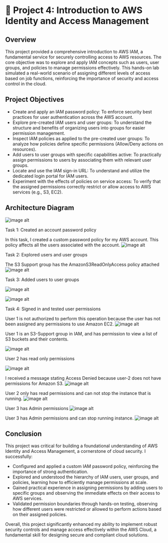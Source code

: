 # 📂 Project 4: Introduction to AWS Identity and Access Management

## Overview
This project provided a comprehensive introduction to AWS IAM, a fundamental service for securely controlling access to AWS resources. The core objective was to explore and apply IAM concepts such as users, user groups, and policies to manage permissions effectively. This hands-on lab simulated a real-world scenario of assigning different levels of access based on job functions, reinforcing the importance of security and access control in the cloud.

## Project Objectives
- Create and apply an IAM password policy: To enforce security best practices for user authentication across the AWS account.
- Explore pre-created IAM users and user groups: To understand the structure and benefits of organizing users into groups for easier permission management.
- Inspect IAM policies as applied to the pre-created user groups: To analyze how policies define specific permissions (Allow/Deny actions on resources).
- Add users to user groups with specific capabilities active: To practically assign permissions to users by associating them with relevant user groups.
- Locate and use the IAM sign-in URL: To understand and utilize the dedicated login portal for IAM users.
- Experiment with the effects of policies on service access: To verify that the assigned permissions correctly restrict or allow access to AWS services (e.g., S3, EC2).

## Architecture Diagram
![image alt](https://github.com/Nndoza/AWS-re-start-Program/blob/5b861243cb7510e168849718aa3b609ca32696be/Project%204%3A%20images/Arictechect%20diagram.png)

Task 1: Created an account password policy

In this task, I created a custom password policy for my AWS account. This policy affects all the users associated with the account.
![image alt](https://github.com/Nndoza/AWS-re-start-Program/blob/a3aed2f98f37331c20d1fa109bb4f049c79dc676/Project%204%3A%20images/password%20rest.png)

Task 2: Explored users and user groups

The S3 Support group has the AmazonS3ReadOnlyAccess policy attached
![image alt](https://github.com/Nndoza/AWS-re-start-Program/blob/a3aed2f98f37331c20d1fa109bb4f049c79dc676/Project%204%3A%20images/task%202.png)

Task 3: Added users to user groups

![image alt](https://github.com/Nndoza/AWS-re-start-Program/blob/a3aed2f98f37331c20d1fa109bb4f049c79dc676/Project%204%3A%20images/task%203%20adding%20users.png)

![image alt](https://github.com/Nndoza/AWS-re-start-Program/blob/a3aed2f98f37331c20d1fa109bb4f049c79dc676/Project%204%3A%20images/all%20user%20groups%20have%201%20user%20task%202.png)

Task 4: Signed in and tested user permissions

User 1 is not authorized to perform this operation  because the user has not been assigned any permissions to use Amazon EC2.
![image alt](https://github.com/Nndoza/AWS-re-start-Program/blob/a3aed2f98f37331c20d1fa109bb4f049c79dc676/Project%204%3A%20images/user%201%20had%20no%20EC2%20permissions.png)

User 1 is an S3-Support group in IAM, and has permission to view a list of S3 buckets and their contents.

![image alt](https://github.com/Nndoza/AWS-re-start-Program/blob/a3aed2f98f37331c20d1fa109bb4f049c79dc676/Project%204%3A%20images/user%201-%20has%20s3%20permissions.png)

User 2 has read only permissions

![image alt](https://github.com/Nndoza/AWS-re-start-Program/blob/a3aed2f98f37331c20d1fa109bb4f049c79dc676/Project%204%3A%20images/user%202%20had%20ec2%20permissions.png)

I received a message stating Access Denied because user-2 does not have permissions for Amazon S3.
![image alt](https://github.com/Nndoza/AWS-re-start-Program/blob/a3aed2f98f37331c20d1fa109bb4f049c79dc676/Project%204%3A%20images/user%202%20had%20no%20s3%20access%20permissions.png)

User 2 only has read permissions and can not stop the instance that is running.
![image alt](https://github.com/Nndoza/AWS-re-start-Program/blob/a3aed2f98f37331c20d1fa109bb4f049c79dc676/Project%204%3A%20images/user2%20only%20had%20read%20only%20permissions.png)

User 3 has Admin permissions
![image alt](https://github.com/Nndoza/AWS-re-start-Program/blob/a3aed2f98f37331c20d1fa109bb4f049c79dc676/Project%204%3A%20images/user%203%20had%20permissions%20to%20stop%20ec2%20instance%20as%20an%20admin.png)

User 3 has Admin permissions and can stop running instance.
![image alt](https://github.com/Nndoza/AWS-re-start-Program/blob/a3aed2f98f37331c20d1fa109bb4f049c79dc676/Project%204%3A%20images/user%203%20stopping%20an%20instance.png)

## Conclusion
This project was critical for building a foundational understanding of AWS Identity and Access Management, a cornerstone of cloud security. I successfully:
- Configured and applied a custom IAM password policy, reinforcing the importance of strong authentication.
- Explored and understood the hierarchy of IAM users, user groups, and policies, learning how to efficiently manage permissions at scale.
- Gained practical experience in assigning permissions by adding users to specific groups and observing the immediate effects on their access to AWS services.
- Validated permission boundaries through hands-on testing, observing how different users were restricted or allowed to perform actions based on their assigned policies.

Overall, this project significantly enhanced my ability to implement robust security controls and manage access effectively within the AWS Cloud, a fundamental skill for designing secure and compliant cloud solutions.






























